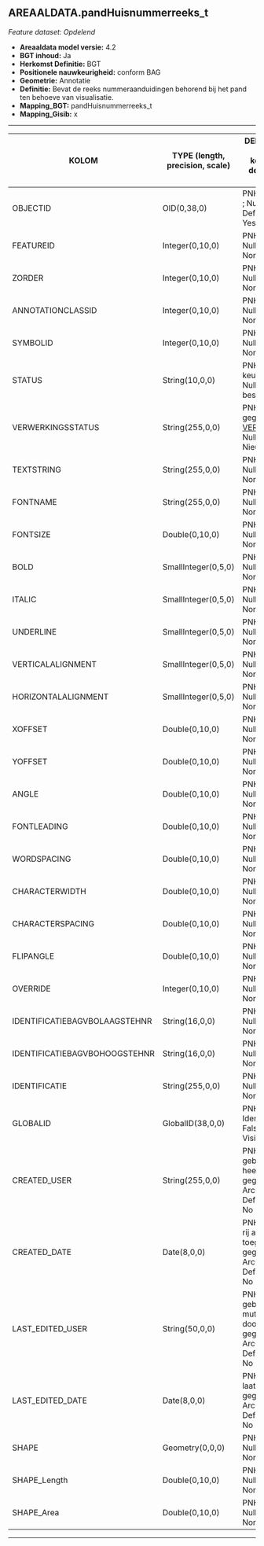 ## AREAALDATA.pandHuisnummerreeks_t

*Feature dataset: Opdelend*


* __Areaaldata model versie:__ 4.2
* __BGT inhoud:__ Ja
* __Herkomst Definitie:__ BGT
* __Positionele nauwkeurigheid:__ conform BAG
* __Geometrie:__ Annotatie
* __Definitie:__ Bevat de reeks nummeraanduidingen behorend bij het pand ten behoeve van visualisatie.
* __Mapping_BGT:__ pandHuisnummerreeks_t
* __Mapping_Gisib:__ x

***

|__KOLOM__                             |__TYPE (length, precision, scale)__          	          |__DEFINITIE__ (oorsprong; beschrijving; keuzelijst; nullable; default; zichtbaar in Areaalviewer)|
|------                            |----          	    |-----    |
|OBJECTID                          |OID(0,38,0)         |PNH; Interne ID ArcGIS; ; Nullable: False; Default: None; Visible: Yes|
|FEATUREID                         |Integer(0,10,0)     |PNH; Beschrijving; ; Nullable: True; Default: None; Visible: No|
|ZORDER                            |Integer(0,10,0)     |PNH; Beschrijving; ; Nullable: True; Default: None; Visible: No|
|ANNOTATIONCLASSID                 |Integer(0,10,0)     |PNH; Beschrijving; ; Nullable: True; Default: None; Visible: No|
|SYMBOLID                          |Integer(0,10,0)     |PNH; Beschrijving; ; Nullable: True; Default: None; Visible: No|
|STATUS                            |String(10,0,0)      |PNH; Beschrijving; keuzelijst [status](http://provincienh.github.io/Leveren_Geoinformatie/keuzelijsten/status.html); Nullable: True; Default: bestaand; Visible: No|
|VERWERKINGSSTATUS                 |String(255,0,0)     |PNH; Status van de gegevens; keuzelijst [VERWERKINGSSTATUS](http://provincienh.github.io/Leveren_Geoinformatie/keuzelijsten/VERWERKINGSSTATUS.html); Nullable: False; Default: Nieuw; Visible: Yes|
|TEXTSTRING                        |String(255,0,0)     |PNH; Beschrijving; ; Nullable: True; Default: None; Visible: No|
|FONTNAME                          |String(255,0,0)     |PNH; Beschrijving; ; Nullable: True; Default: None; Visible: No|
|FONTSIZE                          |Double(0,10,0)      |PNH; Beschrijving; ; Nullable: True; Default: None; Visible: No|
|BOLD                              |SmallInteger(0,5,0) |PNH; Beschrijving; ; Nullable: True; Default: None; Visible: No|
|ITALIC                            |SmallInteger(0,5,0) |PNH; Beschrijving; ; Nullable: True; Default: None; Visible: No|
|UNDERLINE                         |SmallInteger(0,5,0) |PNH; Beschrijving; ; Nullable: True; Default: None; Visible: No|
|VERTICALALIGNMENT                 |SmallInteger(0,5,0) |PNH; Beschrijving; ; Nullable: True; Default: None; Visible: No|
|HORIZONTALALIGNMENT               |SmallInteger(0,5,0) |PNH; Beschrijving; ; Nullable: True; Default: None; Visible: No|
|XOFFSET                           |Double(0,10,0)      |PNH; Beschrijving; ; Nullable: True; Default: None; Visible: No|
|YOFFSET                           |Double(0,10,0)      |PNH; Beschrijving; ; Nullable: True; Default: None; Visible: No|
|ANGLE                             |Double(0,10,0)      |PNH; Beschrijving; ; Nullable: True; Default: None; Visible: No|
|FONTLEADING                       |Double(0,10,0)      |PNH; Beschrijving; ; Nullable: True; Default: None; Visible: No|
|WORDSPACING                       |Double(0,10,0)      |PNH; Beschrijving; ; Nullable: True; Default: None; Visible: No|
|CHARACTERWIDTH                    |Double(0,10,0)      |PNH; Beschrijving; ; Nullable: True; Default: None; Visible: No|
|CHARACTERSPACING                  |Double(0,10,0)      |PNH; Beschrijving; ; Nullable: True; Default: None; Visible: No|
|FLIPANGLE                         |Double(0,10,0)      |PNH; Beschrijving; ; Nullable: True; Default: None; Visible: No|
|OVERRIDE                          |Integer(0,10,0)     |PNH; Beschrijving; ; Nullable: True; Default: None; Visible: No|
|IDENTIFICATIEBAGVBOLAAGSTEHNR     |String(16,0,0)      |PNH; Beschrijving; ; Nullable: False; Default: None; Visible: No|
|IDENTIFICATIEBAGVBOHOOGSTEHNR     |String(16,0,0)      |PNH; Beschrijving; ; Nullable: True; Default: None; Visible: No|
|IDENTIFICATIE                     |String(255,0,0)     |PNH; Beschrijving; ; Nullable: False; Default: None; Visible: No|
|GLOBALID                          |GlobalID(38,0,0)    |PNH; Global Unique Identifier; ; Nullable: False; Default: None; Visible: No|
|CREATED_USER                      |String(255,0,0)     |PNH; Naam van gebruiker die de rij heeft aangemaakt, gegenereerd door ArcGIS; ; Nullable: True; Default: None; Visible: No|
|CREATED_DATE                      |Date(8,0,0)         |PNH; Datum waarop de rij aan de database is toegevoegd, gegenereerd door ArcGIS; ; Nullable: True; Default: None; Visible: No|
|LAST_EDITED_USER                  |String(50,0,0)      |PNH; Naam van gebruiker die de laatste mutatie heeft doorgevoerd, gegenereerd door ArcGIS; ; Nullable: True; Default: None; Visible: No|
|LAST_EDITED_DATE                  |Date(8,0,0)         |PNH; Datum van de laatste mutatie, gegenereerd door ArcGIS; ; Nullable: True; Default: None; Visible: No|
|SHAPE                             |Geometry(0,0,0)     |PNH; Beschrijving; ; Nullable: True; Default: None; Visible: Yes|
|SHAPE_Length                      |Double(0,10,0)      |PNH; Beschrijving; ; Nullable: True; Default: None; Visible: Yes|
|SHAPE_Area                        |Double(0,10,0)      |PNH; Beschrijving; ; Nullable: True; Default: None; Visible: Yes|
***
